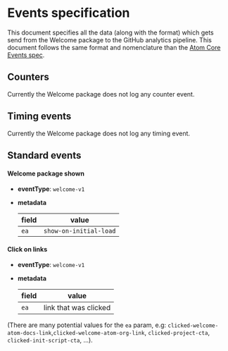 # Events specification

This document specifies all the data (along with the format) which gets send from the Welcome package to the GitHub analytics pipeline. This document follows the same format and nomenclature than the [Atom Core Events spec](https://github.com/atom/metrics/blob/master/docs/events.md).

## Counters

Currently the Welcome package does not log any counter event.

## Timing events

Currently the Welcome package does not log any timing event.

## Standard events

#### Welcome package shown

* **eventType**: `welcome-v1`
* **metadata**

  | field | value |
  |-------|-------|
  | `ea` | `show-on-initial-load`


#### Click on links

* **eventType**: `welcome-v1`
* **metadata**

  | field | value |
  |-------|-------|
  | `ea` | link that was clicked

(There are many potential values for the `ea` param, e.g: `clicked-welcome-atom-docs-link`,`clicked-welcome-atom-org-link`, `clicked-project-cta`, `clicked-init-script-cta`, ...).



